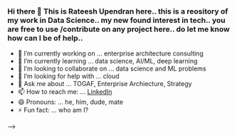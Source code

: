 ### Hi there 👋 This is Rateesh Upendran here.. this is a reository of my work in Data Science.. my new found interest in tech.. you are free to use /contribute on any project here.. do let me know how can I be of help..

- 🔭 I’m currently working on ... enterprise architecture consulting
- 🌱 I’m currently learning ... data science, AI/ML, deep learning
- 👯 I’m looking to collaborate on ... data science and ML problems
- 🤔 I’m looking for help with ... cloud
- 💬 Ask me about ... TOGAF, Enterprise Archiecture, Strategy
- 📫 How to reach me: ... [LinkedIn](www.linkedin.com/in/rateesh-upendran-0158512)
- 😄 Pronouns: ... he, him, dude, mate
- ⚡ Fun fact: ... who am I?

-->
